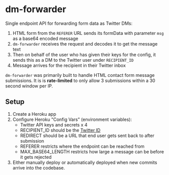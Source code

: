 # dm-forwarder

Single endpoint API for forwarding form data as Twitter DMs:
1. HTML form from the `REFERER` URL sends its formData with parameter `msg` as a base64 encoded message
2. `dm-forwarder` receives the request and decodes it to get the message text
3. Then on behalf of the user who has given their keys for the config, it sends this as a DM to the Twitter 
user under `RECIPIENT_ID`
4. Message arrives for the recipient in their Twitter inbox

`dm-forwarder` was primarily built to handle HTML contact form message submissions. 
It is is **rate-limited** to only allow 3 submissions within a 30 second window per IP.

## Setup
 
1. Create a Heroku app
2. Configure Heroku "Config Vars" (environment variables):
    - Twitter API keys and secrets x 4
    - RECIPIENT_ID should be the [Twitter ID](http://gettwitterid.com)
    - REDIRECT should be a URL that end user gets sent back to after submission
    - REFERER restricts where the endpoint can be reached from
    - MAX_BASE64_LENGTH restricts how large a message can be before it gets rejected
3. Either manually deploy or automatically deployed when new commits arrive into the codebase.
